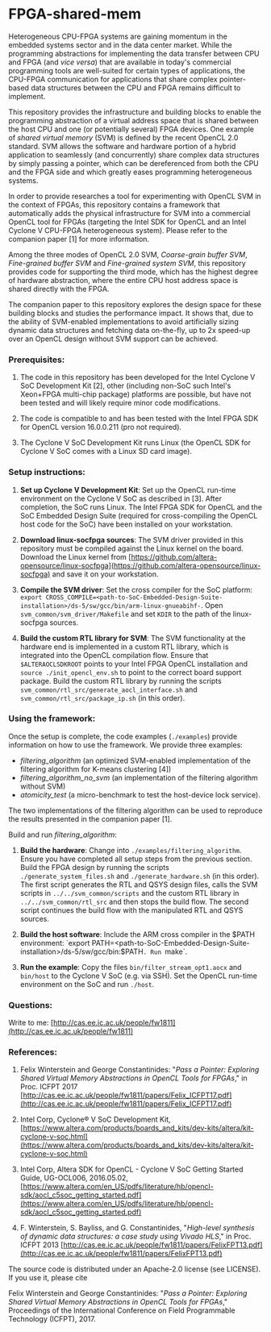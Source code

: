 FPGA-shared-mem
=============

Heterogeneous CPU-FPGA systems are gaining momentum in the embedded systems sector and in the data center market. While the programming abstractions for implementing the data transfer between CPU and FPGA (and _vice versa_) that are available in today's commercial programming tools are well-suited for certain types of applications, the CPU-FPGA communication for applications that share complex pointer-based data structures between the CPU and FPGA remains difficult to implement.

This repository provides the infrastructure and building blocks to enable the programming abstraction of a virtual address space that is shared between the host CPU and one (or potentially several) FPGA devices. One example of _shared virtual memory_ (SVM) is defined by the recent OpenCL 2.0 standard. SVM allows the software and hardware portion of a hybrid application to seamlessly (and concurrently) share complex data structures by simply passing a pointer, which can be dereferenced from both the CPU and the FPGA side and which greatly eases programming heterogeneous systems.

In order to provide researches a tool for experimenting with OpenCL SVM in the context of FPGAs, this repository contains a framework that automatically adds the physical infrastructure for SVM into a commercial OpenCL tool for FPGAs (targeting the Intel SDK for OpenCL and an Intel Cyclone V CPU-FPGA heterogeneous system). Please refer to the companion paper \[1\] for more information.

Among the three modes of OpenCL 2.0 SVM, _Coarse-grain buffer SVM_, _Fine-grained buffer SVM_ and _Fine-grained system SVM_, this repository provides code for supporting the third mode, which has the highest degree of hardware abstraction, where the entire CPU host address space is shared directly with the FPGA.

The companion paper to this repository explores the design space for these building blocks and studies the performance impact. It shows that, due to the ability of SVM-enabled implementations to avoid artificially sizing dynamic data structures and fetching data on-the-fly, up to 2x speed-up over an OpenCL design without SVM support can be achieved.


### Prerequisites:

1) The code in this repository has been developed for the Intel Cyclone V SoC Development Kit \[2\], other (including non-SoC such Intel's Xeon+FPGA multi-chip package) platforms are possible, but have not been tested and will likely require minor code modifications.

2) The code is compatible to and has been tested with the Intel FPGA SDK for OpenCL version 16.0.0.211 (pro not required).

3) The Cyclone V SoC Development Kit runs Linux (the OpenCL SDK for Cyclone V SoC comes with a Linux SD card image). 


### Setup instructions:

1) __Set up Cyclone V Development Kit__: Set up the OpenCL run-time environment on the Cyclone V SoC as described in \[3\]. After completion, the SoC runs Linux. The Intel FPGA SDK for OpenCL and the SoC Embedded Design Suite (required for cross-compiling the OpenCL host code for the SoC) have been installed on your workstation.

2) __Download linux-socfpga sources__: The SVM driver provided in this repository must be compiled against the Linux kernel on the board. Download the Linux kernel from [https://github.com/altera-opensource/linux-socfpga](https://github.com/altera-opensource/linux-socfpga) and save it on your workstation.

3) __Compile the SVM driver__: Set the cross compiler for the SoC platform: `export CROSS_COMPILE=<path-to-SoC-Embedded-Design-Suite-installation>/ds-5/sw/gcc/bin/arm-linux-gnueabihf-`. Open `svm_common/svm_driver/Makefile` and set `KDIR` to the path of the linux-socfpga sources. 

4) __Build the custom RTL library for SVM__: The SVM functionality at the hardware end is implemented in a custom RTL library, which is integrated into the OpenCL compilation flow. Ensure that `$ALTERAOCLSDKROOT` points to your Intel FPGA OpenCL installation and `source ./init_opencl_env.sh` to point to the correct board support package. Build the custom RTL library by running the scripts `svm_common/rtl_src/generate_aocl_interface.sh` and `svm_common/rtl_src/package_ip.sh` (in this order).


### Using the framework:

Once the setup is complete, the code examples (`./examples`) provide information on how to use the framework. We provide three examples: 

* _filtering\_algorithm_ (an optimized SVM-enabled implementation of the filtering algorithm for K-means clustering \[4\])
* _filtering\_algorithm\_no\_svm_ (an implementation of the filtering algorithm without SVM)
* _atomicity\_test_ (a micro-benchmark to test the host-device lock service).

The two implementations of the filtering algorithm can be used to reproduce the results presented in the companion paper \[1\].

Build and run _filtering\_algorithm_:

1) __Build the hardware__: Change into `./examples/filtering_algorithm`. Ensure you have completed all setup steps from the previous section. Build the FPGA design by running the scripts `./generate_system_files.sh` and `./generate_hardware.sh` (in this order). The first script generates the RTL and QSYS design files, calls the SVM scripts in `../../svm_common/scripts` and the custom RTL library in `../../svm_common/rtl_src` and then stops the build flow. The second script continues the build flow with the manipulated RTL and QSYS sources.

2) __Build the host software__: Include the ARM cross compiler in the $PATH environment: `export PATH=<path-to-SoC-Embedded-Design-Suite-installation>/ds-5/sw/gcc/bin:$PATH`. Run `make`.

3) __Run the example__: Copy the files `bin/filter_stream_opt1.aocx` and `bin/host` to the Cyclone V SoC (e.g. via SSH). Set the OpenCL run-time environment on the SoC and run `./host`.


### Questions:
Write to me: [http://cas.ee.ic.ac.uk/people/fw1811](http://cas.ee.ic.ac.uk/people/fw1811)


### References:

1) Felix Winterstein and George Constantinides: "_Pass a Pointer: Exploring Shared Virtual Memory Abstractions in OpenCL Tools for FPGAs_," in Proc. ICFPT 2017 [http://cas.ee.ic.ac.uk/people/fw1811/papers/Felix_ICFPT17.pdf](http://cas.ee.ic.ac.uk/people/fw1811/papers/Felix_ICFPT17.pdf)

2) Intel Corp, Cyclone® V SoC Development Kit, [https://www.altera.com/products/boards_and_kits/dev-kits/altera/kit-cyclone-v-soc.html](https://www.altera.com/products/boards_and_kits/dev-kits/altera/kit-cyclone-v-soc.html)

3) Intel Corp, Altera SDK for OpenCL - Cyclone V SoC Getting Started Guide, UG-OCL006, 2016.05.02, [https://www.altera.com/en_US/pdfs/literature/hb/opencl-sdk/aocl_c5soc_getting_started.pdf](https://www.altera.com/en_US/pdfs/literature/hb/opencl-sdk/aocl_c5soc_getting_started.pdf)

4) F. Winterstein, S. Bayliss, and G. Constantinides, "_High-level synthesis of dynamic data structures: a case study using Vivado HLS_," in Proc. ICFPT 2013 [http://cas.ee.ic.ac.uk/people/fw1811/papers/FelixFPT13.pdf](http://cas.ee.ic.ac.uk/people/fw1811/papers/FelixFPT13.pdf) 


The source code is distributed under an Apache-2.0 license (see LICENSE). If you use it, please cite

Felix Winterstein and George Constantinides: "_Pass a Pointer: Exploring Shared Virtual Memory Abstractions in OpenCL Tools for FPGAs_," Proceedings of the International Conference on Field Programmable Technology (ICFPT), 2017.
